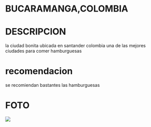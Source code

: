 

# BUCARAMANGA,COLOMBIA
# DESCRIPCION
 la ciudad bonita ubicada en santander colombia una de las mejores ciudades para comer hamburguesas
# recomendacion
 se recomiendan bastantes las hamburguesas 
# FOTO
![](https://colombiapais.com/principales-destinos/imagenes/bucaramanga-viaducto-la-novena-abril-2015.jpg)
